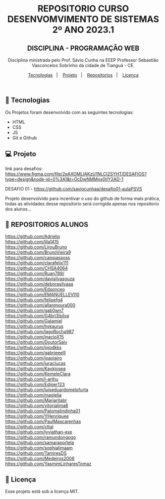 
<h1 align="center"> REPOSITORIO CURSO DESENVOMVIMENTO DE SISTEMAS 2º ANO 2023.1</h1>
<h2 align="center"> DISCIPLINA - PROGRAMAÇÃO WEB </h2>
<p align="center">
Disciplina ministrada pelo Prof. Sávio Cunha na EEEP Professor Sebastião Vasconcelos Sobrinho da cidade de Tianguá - CE. 

</p>

<p align="center">
  <a href="#-tecnologias">Tecnologias</a>&nbsp;&nbsp;&nbsp;|&nbsp;&nbsp;&nbsp;
  <a href="#-projeto">Projeto</a>&nbsp;&nbsp;&nbsp;|&nbsp;&nbsp;&nbsp;
  <a href="#-layout">Repositorios</a>&nbsp;&nbsp;&nbsp;|&nbsp;&nbsp;&nbsp;
  <a href="#memo-licença">Licença</a>
</p>

<br>

## 🚀 Tecnologias

Os Projetos foram desenvolvido com as seguintes tecnologias:

- HTML
- CSS
- JS
- Git e Github

## 💻 Projeto

link para desafios: https://www.figma.com/file/2eAXOMLIAKzU1NLCI2SYHT/DESAFIOS?type=design&node-id=0%3A1&t=OcDwNMMnx0tIY2AD-1

DESAFIO 01 - https://github.com/saviocunhaa/desafio01-aulaPSVS


Projeto desenvolvido para incentivar o uso do github de forma mais prática, todas as atividades desse repositorio será corrigida apenas nos repositorio dos alunos...

## 🔖 REPOSITORIOS ALUNOS

https://github.com/Adrielio <br>
https://github.com/lila1415 <br>
https://github.com/LirouBruno <br>
https://github.com/BrunoVieira9 <br>
https://github.com/caiopassoss <br>
https://github.com/clarafelix111 <br>
https://github.com/CHSA4064 <br>
https://github.com/Ruan789/ <br>
https://github.com/davisilvasouza <br>
https://github.com/deborasilvaaa <br>
https://github.com/Edsonceo <br>
https://github.com/EMANUELLEVI10 <br>
https://github.com/felipefg4 <br>
https://github.com/allanmoura000 <br>
https://github.com/gab0wn7 <br>
https://github.com/G4bri3lsilva <br>
https://github.com/Galamiel <br>
https://github.com/hykaurus <br>
https://github.com/IagoRocha987 <br>
https://github.com/inacioX15 <br>
https://github.com/DoutorSalv <br>
https://github.com/jojodkks <br>
https://github.com/gabrieeelll <br>
https://github.com/joaojairo <br>
https://github.com/juraclucas <br>
https://github.com/Kaykjosea <br>
https://github.com/KemeleClara <br>
https://github.com/l-arthu <br>
https://github.com/Ediger123 <br>
https://github.com/luiseduardomelofurta <br>
https://github.com/magielia <br>
https://github.com/Mariaritabr <br>
https://github.com/vitorialima8 <br>
https://github.com/Palomalindinha01 <br>
https://github.com/YHenriquee <br>
https://github.com/PaulMascarenhas <br>
https://github.com/cttal <br>
https://github.com/lyviathan-exe <br>
https://github.com/ramundongogo <br>
https://github.com/samaraportela <br>
https://github.com/sophialimaam <br>
https://github.com/TamiresDS <br>
https://github.com/Medeiros2006 <br>
https://github.com/YasmimLinharesTomaz <br>

## :memo: Licença

Esse projeto está sob a licença MIT.

